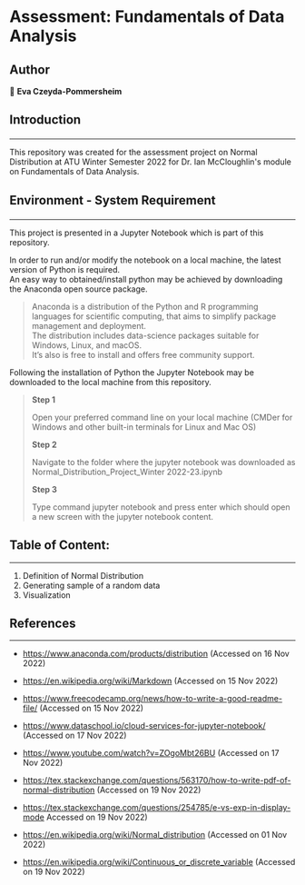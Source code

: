 # Assessment: Fundamentals of Data Analysis

>
## Author  
👤 **Eva Czeyda-Pommersheim**

## Introduction<p>
---

This repository was created for the assessment project on Normal Distribution at ATU Winter Semester 2022 for Dr. Ian McCloughlin's module on Fundamentals of Data Analysis.  

## Environment - System Requirement<p>
---
This project is presented in a Jupyter Notebook which is part of this repository.  

In order to run and/or modify the notebook on a local machine, the latest version of Python is required.  
An easy way to obtained/install python may be achieved by downloading the Anaconda open source package.  
> Anaconda is a distribution of the Python and R programming languages for scientific computing, that aims to simplify package management and deployment.  
The distribution includes data-science packages suitable for Windows, Linux, and macOS.  
It’s also is free to install and offers free community support.  

Following the installation of Python the Jupyter Notebook may be downloaded to the local machine from this repository.  
> **Step 1**<p>
Open your preferred command line on your local machine (CMDer for Windows and other built-in terminals for Linux and Mac OS)<p>
> **Step 2**<p>
>Navigate to the folder where the jupyter notebook was downloaded as Normal_Distribution_Project_Winter 2022-23.ipynb<p>
> **Step 3** <p>
> Type command jupyter notebook and press enter which should open a new screen with the jupyter notebook content.<p>
## Table of Content:
---
>
1. Definition of Normal Distribution
2. Generating sample of a random data
2. Visualization
>
## References
---
<p>

- https://www.anaconda.com/products/distribution (Accessed  on 16 Nov 2022)

- https://en.wikipedia.org/wiki/Markdown (Accessed on 15 Nov 2022)
- https://www.freecodecamp.org/news/how-to-write-a-good-readme-file/ (Accessed on 15 Nov 2022)
- https://www.dataschool.io/cloud-services-for-jupyter-notebook/ (Accessed on 17 Nov 2022)
- https://www.youtube.com/watch?v=ZOgoMbt26BU (Accessed on 17 Nov 2022)
- https://tex.stackexchange.com/questions/563170/how-to-write-pdf-of-normal-distribution (Accessed on 19 Nov 2022)
- https://tex.stackexchange.com/questions/254785/e-vs-exp-in-display-mode Accessed on 19 Nov 2022)
- https://en.wikipedia.org/wiki/Normal_distribution (Accessed on 01 Nov 2022)
- https://en.wikipedia.org/wiki/Continuous_or_discrete_variable (Accessed on 19 Nov 2022)

